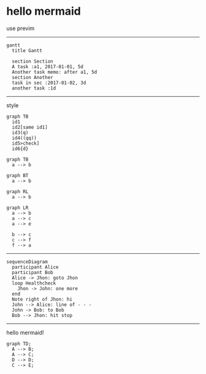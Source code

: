 # hello mermaid
use previm


---
```mermaid
gantt
  title Gantt

  section Section
  A task :a1, 2017-01-01, 5d
  Another task memo: after a1, 5d
  section Another
  task in sec :2017-01-02, 3d
  another task :1d
```

---
style
```mermaid
graph TB
  id1
  id2[same id1]
  id3(q)
  id4((qq))
  id5>check]
  id6{d}
```

```mermaid
graph TB
  a --> b
```

```mermaid
graph BT
  a --> b
```

```mermaid
graph RL
  a --> b
```

```mermaid
graph LR
  a --> b
  a --> c
  a --> e

  b --> c
  c --> f
  f --> a
```

---
```mermaid
sequenceDiagram
  participant Alice
  participant Bob
  Alice -> Jhon: goto Jhon
  loop Healthcheck
    Jhon -> John: one more
  end
  Note right of Jhon: hi
  John --> Alice: line of - - -
  John -> Bob: to Bob
  Bob --> Jhon: hit stop
```

---
hello mermaid!
```mermaid
graph TD;
  A --> B;
  A --> C;
  D --> D;
  C --> E;
```
